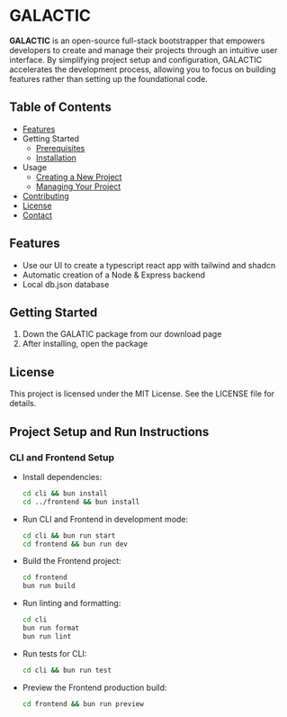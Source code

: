 # GALACTIC

**GALACTIC** is an open-source full-stack bootstrapper that empowers developers to create and manage their projects through an intuitive user interface. By simplifying project setup and configuration, GALACTIC accelerates the development process, allowing you to focus on building features rather than setting up the foundational code.

## Table of Contents

- [Features](#features)
- Getting Started
  - [Prerequisites](#prerequisites)
  - [Installation](#installation)
- Usage
  - [Creating a New Project](#creating-a-new-project)
  - [Managing Your Project](#managing-your-project)
- [Contributing](#contributing)
- [License](#license)
- [Contact](#contact)

## Features

- Use our UI to create a typescript react app with tailwind and shadcn
- Automatic creation of a Node & Express backend
- Local db.json database

## Getting Started

1. Down the GALATIC package from our download page
2. After installing, open the package

## License

This project is licensed under the MIT License. See the LICENSE file for details.

## Project Setup and Run Instructions

### CLI and Frontend Setup

- Install dependencies:
   ```bash
   cd cli && bun install
   cd ../frontend && bun install

- Run CLI and Frontend in development mode:

  ```bash
  cd cli && bun run start
  cd frontend && bun run dev

- Build the Frontend project:

  ```bash
  cd frontend
  bun run build

- Run linting and formatting:

  ```bash
  cd cli
  bun run format
  bun run lint

- Run tests for CLI:
  ```bash
  cd cli && bun run test

- Preview the Frontend production build:

  ```bash
  cd frontend && bun run preview